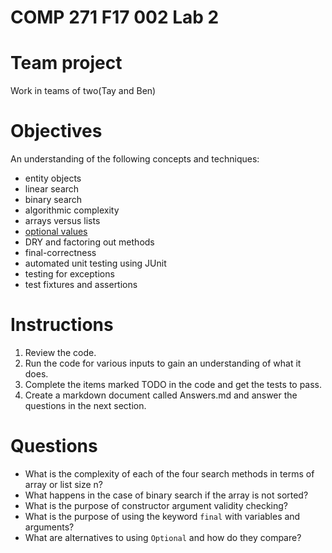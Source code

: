 # COMP 271 F17 002 Lab 2

# Team project

Work in teams of two(Tay and Ben)

# Objectives

An understanding of the following concepts and techniques:

- entity objects
- linear search
- binary search
- algorithmic complexity
- arrays versus lists
- [optional values](https://docs.oracle.com/javase/8/docs/api/java/util/Optional.html)
- DRY and factoring out methods
- final-correctness
- automated unit testing using JUnit
- testing for exceptions
- test fixtures and assertions

# Instructions

1. Review the code.
2. Run the code for various inputs to gain an understanding of what it does.
3. Complete the items marked TODO in the code and get the tests to pass.
4. Create a markdown document called Answers.md and answer the questions in the next section.

# Questions

- What is the complexity of each of the four search methods in terms of array or list size n?
- What happens in the case of binary search if the array is not sorted?
- What is the purpose of constructor argument validity checking?
- What is the purpose of using the keyword `final` with variables and arguments?
- What are alternatives to using `Optional` and how do they compare?